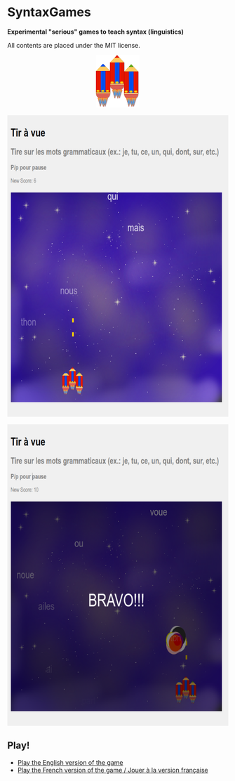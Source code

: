 # SyntaxGames

**Experimental "serious" games to teach syntax (linguistics)**

All contents are placed under the MIT license.

<p align="center">
  <img width="100" height="120" src="crayon-ship.png">
</p>

<p align="center">
  <img width="667" height="687" src="play.png">
</p>

<p align="center">
  <img width="667" height="687" src="win.png">
</p>


## Play!

  - [Play the English version of the game](https://abalvet.github.io/SyntaxGames/en)
  - [Play the French version of the game / Jouer à la version française](https://abalvet.github.io/SyntaxGames/fr)
